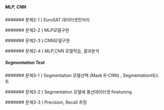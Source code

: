 ##### MLP, CNN 
####### 문제2-1 ) EuroSAT 데이터셋전처리 

####### 문제2-2 ) MLP모델구현 

####### 문제2-3 ) CNN모델구현

####### 문제2-4 ) MLP,CNN 모델학습, 결과분석


##### Segmentation Test

####### 문제3-1 ) Segmentation 모델선택 (Mask R-CNN) , Segmentation테스트 

####### 문제3-2 ) Segmentation 모델에 풍선데이터셋 finetuning 

####### 문제3-3 ) Precision, Recall 측정 
